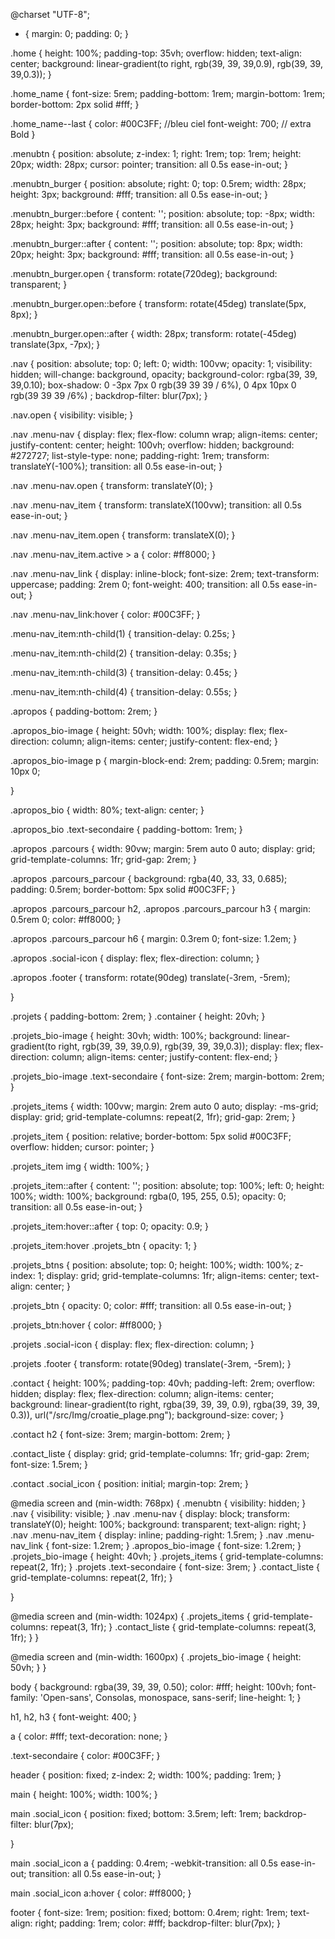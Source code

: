 @charset "UTF-8";
* {
  margin: 0;
  padding: 0;
}

.home {
  height: 100%;
  padding-top: 35vh;
  overflow: hidden;
  text-align: center;
  background: linear-gradient(to right, rgb(39, 39, 39,0.9), rgb(39, 39, 39,0.3));
}

.home_name {
  font-size: 5rem;
  padding-bottom: 1rem;
  margin-bottom: 1rem;
  border-bottom: 2px solid #fff;
}

.home_name--last {
  color: #00C3FF; //bleu ciel
  font-weight: 700; // extra Bold
}

.menubtn {
  position: absolute;
  z-index: 1;
  right: 1rem;
  top: 1rem;
  height: 20px;
  width: 28px;
  cursor: pointer;
  transition: all 0.5s ease-in-out;
}

.menubtn_burger {
  position: absolute;
  right: 0;
  top: 0.5rem;
  width: 28px;
  height: 3px;
  background: #fff;
  transition: all 0.5s ease-in-out;
}

.menubtn_burger::before {
  content: '';
  position: absolute;
  top: -8px;
  width: 28px;
  height: 3px;
  background: #fff;
  transition: all 0.5s ease-in-out;
}

.menubtn_burger::after {
  content: '';
  position: absolute;
  top: 8px;
  width: 20px;
  height: 3px;
  background: #fff;
  transition: all 0.5s ease-in-out;
}

.menubtn_burger.open {
  transform: rotate(720deg);
  background: transparent;
}

.menubtn_burger.open::before {
  transform: rotate(45deg) translate(5px, 8px);
}

.menubtn_burger.open::after {
  width: 28px;
  transform: rotate(-45deg) translate(3px, -7px);
}

.nav {
  position: absolute;
  top: 0;
  left: 0;
  width: 100vw;
  opacity: 1;
  visibility: hidden;
  will-change: background, opacity;
    background-color: rgba(39, 39, 39,0.10);
  box-shadow: 0 -3px 7px 0 rgb(39 39 39 / 6%), 0 4px 10px 0 rgb(39 39 39 /6%) ;
  backdrop-filter: blur(7px);
}

.nav.open {
  visibility: visible;
}

.nav .menu-nav {
  display: flex;
  flex-flow: column wrap;
  align-items: center;
  justify-content: center;
  height: 100vh;
  overflow: hidden;
  background: #272727;
  list-style-type: none;
  padding-right: 1rem;
  transform: translateY(-100%);
  transition: all 0.5s ease-in-out;
}

.nav .menu-nav.open {
          transform: translateY(0);
}

.nav .menu-nav_item {
          transform: translateX(100vw);
  transition: all 0.5s ease-in-out;
}

.nav .menu-nav_item.open {
          transform: translateX(0);
}

.nav .menu-nav_item.active > a {
  color: #ff8000;
}

.nav .menu-nav_link {
  display: inline-block;
  font-size: 2rem;
  text-transform: uppercase;
  padding: 2rem 0;
  font-weight: 400;
  transition: all 0.5s ease-in-out;
}

.nav .menu-nav_link:hover {
  color: #00C3FF;
}

.menu-nav_item:nth-child(1) {
          transition-delay: 0.25s;
}

.menu-nav_item:nth-child(2) {
          transition-delay: 0.35s;
}

.menu-nav_item:nth-child(3) {
          transition-delay: 0.45s;
}

.menu-nav_item:nth-child(4) {
          transition-delay: 0.55s;
}

.apropos {
  padding-bottom: 2rem;
}

.apropos_bio-image {
  height: 50vh;
  width: 100%;
  display: flex;
          flex-direction: column;
          align-items: center;
          justify-content: flex-end;
}

.apropos_bio-image p {
          margin-block-end: 2rem;
  padding: 0.5rem;
  margin: 10px 0;

}

.apropos_bio {
  width: 80%;
  text-align: center;
}

.apropos_bio .text-secondaire {
  padding-bottom: 1rem;
}

.apropos .parcours {
  width: 90vw;
  margin: 5rem auto 0 auto;
  display: grid;
      grid-template-columns: 1fr;
  grid-gap: 2rem;
}

.apropos .parcours_parcour {
  background: rgba(40, 33, 33, 0.685);
  padding: 0.5rem;
  border-bottom: 5px solid #00C3FF;
}

.apropos .parcours_parcour h2, .apropos .parcours_parcour h3 {
  margin: 0.5rem 0;
  color: #ff8000;
}

.apropos .parcours_parcour h6 {
  margin: 0.3rem 0;
  font-size: 1.2em;
}

.apropos .social-icon {
  display: flex;
          flex-direction: column;
}

.apropos .footer {
          transform: rotate(90deg) translate(-3rem, -5rem);

}

.projets {
  padding-bottom: 2rem;
}
.container {
  height: 20vh;
}

.projets_bio-image {
  height: 30vh;
  width: 100%;
  background: linear-gradient(to right, rgb(39, 39, 39,0.9), rgb(39, 39, 39,0.3));
  display: flex;
          flex-direction: column;
          align-items: center;
          justify-content: flex-end;
}

.projets_bio-image .text-secondaire {
  font-size: 2rem;
  margin-bottom: 2rem;
}

.projets_items {
  width: 100vw;
  margin: 2rem auto 0 auto;
  display: -ms-grid;
  display: grid;
      grid-template-columns: repeat(2, 1fr);
  grid-gap: 2rem;
}

.projets_item {
  position: relative;
  border-bottom: 5px solid #00C3FF;
  overflow: hidden;
  cursor: pointer;
}

.projets_item img {
  width: 100%;
}

.projets_item::after {
  content: '';
  position: absolute;
  top: 100%;
  left: 0;
  height: 100%;
  width: 100%;
  background: rgba(0, 195, 255, 0.5);
  opacity: 0;
  transition: all 0.5s ease-in-out;
}

.projets_item:hover::after {
  top: 0;
  opacity: 0.9;
}

.projets_item:hover .projets_btn {
  opacity: 1;
}

.projets_btns {
  position: absolute;
  top: 0;
  height: 100%;
  width: 100%;
  z-index: 1;
  display: grid;
      grid-template-columns: 1fr;
          align-items: center;
  text-align: center;
}

.projets_btn {
  opacity: 0;
  color: #fff;
  transition: all 0.5s ease-in-out;
}

.projets_btn:hover {
  color: #ff8000;
}

.projets .social-icon {
  display: flex;
          flex-direction: column;
}

.projets .footer {
          transform: rotate(90deg) translate(-3rem, -5rem);
}

.contact {
  height: 100%;
  padding-top: 40vh;
  padding-left: 2rem;
  overflow: hidden;
  display: flex;
          flex-direction: column;
          align-items: center;
  background: linear-gradient(to right, rgba(39, 39, 39, 0.9), rgba(39, 39, 39, 0.3)), url("/src/Img/croatie_plage.png");
  background-size: cover;
}

.contact h2 {
  font-size: 3rem;
  margin-bottom: 2rem;
}

.contact_liste {
  display: grid;
      grid-template-columns: 1fr;
  grid-gap: 2rem;
  font-size: 1.5rem;
}

.contact .social_icon {
  position: initial;
  margin-top: 2rem;
}


@media screen and (min-width: 768px) {
  .menubtn {
    visibility: hidden;
  }
  .nav {
    visibility: visible;
  }
  .nav .menu-nav {
    display: block;
            transform: translateY(0);
    height: 100%;
    background: transparent;
    text-align: right;
  }
  .nav .menu-nav_item {
    display: inline;
    padding-right: 1.5rem;
  }
  .nav .menu-nav_link {
    font-size: 1.2rem;
  }
  .apropos_bio-image {
    font-size: 1.2rem;
  }
  .projets_bio-image {
    height: 40vh;
  }
  .projets_items {
        grid-template-columns: repeat(2, 1fr);
  }
  .projets .text-secondaire {
    font-size: 3rem;
  }
  .contact_liste {
        grid-template-columns: repeat(2, 1fr);
  }
  
}

@media screen and (min-width: 1024px) {
  .projets_items {
        grid-template-columns: repeat(3, 1fr);
  }
  .contact_liste {
        grid-template-columns: repeat(3, 1fr);
  }
}

@media screen and (min-width: 1600px) {
  .projets_bio-image {
    height: 50vh;
  }
}

body {
  background: rgba(39, 39, 39, 0.50);
  color: #fff;
  height: 100vh;
  font-family: 'Open-sans', Consolas, monospace, sans-serif;
  line-height: 1;
}

h1, h2, h3 {
  font-weight: 400;
}

a {
  color: #fff;
  text-decoration: none;
}

.text-secondaire {
  color: #00C3FF;
}

header {
  position: fixed;
  z-index: 2;
  width: 100%;
  padding: 1rem;
}

main {
  height: 100%;
  width: 100%;
}

main .social_icon {
  position: fixed;
  bottom: 3.5rem;
  left: 1rem;
  backdrop-filter: blur(7px);

}

main .social_icon a {
  padding: 0.4rem;
  -webkit-transition: all 0.5s ease-in-out;
  transition: all 0.5s ease-in-out;
}

main .social_icon a:hover {
  color: #ff8000;
}

footer {
  font-size: 1rem;
  position: fixed;
  bottom: 0.4rem;
  right: 1rem;
  text-align: right;
  padding: 1rem;
  color: #fff;
  backdrop-filter: blur(7px);
}
